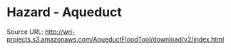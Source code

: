 # Hazard - Aqueduct

Source URL: http://wri-projects.s3.amazonaws.com/AqueductFloodTool/download/v2/index.html
